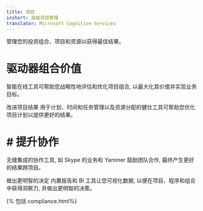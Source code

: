 ```yaml
---
title: 项目
inshort: 高级项目管理
translator: Microsoft Cognitive Services
---
```


管理您的投资组合、项目和资源以获得最佳结果。

# 驱动器组合价值
智能在线工具可帮助您战略性地评估和优化项目组合, 以最大化其价值并实现业务目标。

改进项目结果
用于计划、时间和任务管理以及资源分配的健壮工具可帮助您优化项目计划以提供更好的结果。

# # 提升协作
无缝集成的协作工具, 如 Skype 的业务和 Yammer 鼓励团队合作, 最终产生更好的结果跨项目。

做出更明智的决定
内置报告和 BI 工具让您可视化数据, 以便在项目、程序和组合中获得洞察力, 并做出更明智的决策。

{% 包括 compliance.html%}



